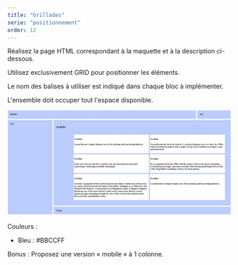 ```yaml
---
title: "Grillades"
serie: "positionnement"
order: 12
---
```


Réalisez la page HTML correspondant à la maquette et à la description ci-dessous.

Utilisez exclusivement GRID pour positionner les éléments.

Le nom des balises à utiliser est indiqué dans chaque bloc à implémenter.

L'ensemble doit occuper tout l'espace disponible.


![grid1](img/Image3.jpg)

Couleurs : 
-	Bleu : #BBCCFF

Bonus : Proposez une version « mobile » à 1 colonne.
